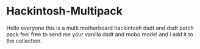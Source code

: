 # Hackintosh-Multipack
Hello everyone this is a multi motherboard hackintosh dsdt and dsdt patch pack feel free to send me your vanilla dsdt and mobo model and i add it to the collection.
